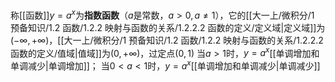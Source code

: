 称[[函数]]$y=a^x$为**指数函数**（$a$是常数，$a\gt 0,a\ne 1$），它的[[大一上/微积分/1 预备知识/1.2 函数/1.2.2 映射与函数的关系/1.2.2.2 函数的定义/定义域|定义域]]为$(-\infty, +\infty)$，[[大一上/微积分/1 预备知识/1.2 函数/1.2.2 映射与函数的关系/1.2.2.2 函数的定义/值域|值域]]为$(0,+\infty)$，过定点$(0,1)$
当$a>1$时，$y=a^x$[[单调增加和单调减少|单调增加]]；
当$0<a<1$时，$y=a^x$[[单调增加和单调减少|单调减少]]
